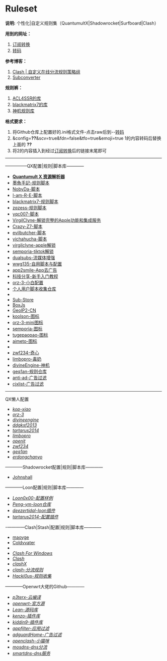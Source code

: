
# Ruleset
**说明:**
个性化|自定义规则集（QuantumultX|Shadowrocket|Surfboard|Clash）

**用到的网址：**

 1. [订阅转换](https://bianyuan.xyz/)
 2. [转码](https://www.urlencoder.org/)


  
**参考博客：**
1. [Clash | 自定义在线分流规则策略组](https://yattazen.com/tutorial/clash-custom-config.html)
2. [Subconverter](https://github.com/tindy2013/subconverter/blob/master/README-cn.md)

**规则裤：**
1. [ACL4SSR的库](https://github.com/ACL4SSR/ACL4SSR/tree/master/Clash)
2. [blackmatrix7的库](https://github.com/blackmatrix7/ios_rule_script/tree/master/rule/Clash)
3. [神机规则库](https://github.com/DivineEngine/Profiles/tree/master/Clash/RuleSet)


**格式要求：**
1. 将Github仓库上配置好的.ini格式文件-点击raw后到--[转码](https://www.urlencoder.org/)
 2. &config=**??**&scv=true&fdn=false&tfo=true&emoji=true
        1的内容转码后替换上面的 **??**
 3. 将2的内容插入到经过[订阅转换](https://bianyuan.xyz/)后的链接末尾即可
        
---
 —————QX配置|规则|脚本库————

- [**Quantumult X 资源解析器**](https://github.com/KOP-XIAO/QuantumultX/blob/master/Scripts/resource-parser.js) 
- [墨魚手記-规则脚本](https://github.com/ddgksf2013/Cuttlefish)
- [NobyDa-脚本](https://github.com/NobyDa/Script)
- [I-am-R-E-脚本](https://github.com/I-am-R-E/Functional-Store-Hub)
- [blackmatrix7-规则脚本](https://github.com/blackmatrix7/ios_rule_script)
- [zqzess-规则脚本](https://github.com/zqzess/rule_for_quantumultX)
 - [yqc007-脚本](https://github.com/yqc007/QuantumultX)
 - [VirgilClyne-解锁完整的Apple功能和集成服务](https://github.com/VirgilClyne/iRingo)
  - [Crazy-Z7-脚本](https://github.com/Crazy-Z7/Scrip)
- [evilbutcher-脚本](https://github.com/evilbutcher/Quantumult_X)
- [yichahucha-脚本](https://github.com/yichahucha/surge)
- [virgilclyne-apple解锁](https://github.com/VirgilClyne/iRingo)
- [semporia-tiktok解锁](https://github.com/Semporia/TikTok-Unlock)
- [dualsubs-流媒体增强](https://github.com/DualSubs/DualSubs)
 - [wwg135-自用脚本与配置](https://github.com/wwg135/master)
 - [app2smile-App去广告](https://github.com/app2smile/rules)
 - [科技分享-新手入门教程](https://github.com/kjfx/QuantumultX)
  - [orz-3-小白配置](https://github.com/Orz-3/QuantumultX)
- [个人用户脚本收集仓库](https://github.com/Chen95a)
- 
- [Sub-Store](https://github.com/Peng-YM/Sub-Store)
- [BoxJs ](https://github.com/chavyleung/boxjs-doc)
- [GeoIP2-CN](https://github.com/Hackl0us/GeoIP2-CN)
- [koolson-图标](https://github.com/Koolson/Qure)
- [orz-3-mini图标](https://github.com/Orz-3/mini)
- [semporia-图标](https://github.com/Semporia/Hand-Painted-icon)
- [tugepaopao-图标](https://github.com/tugepaopao/Image-Storage)
- [aimeto-图标](https://github.com/aimetu/icons)
- 
- [zwf234-奇心](https://github.com/zwf234/rules)
- [limbopro-毒奶](https://github.com/limbopro/Adblock4limbo)
- [divineEngine-神机](https://github.com/DivineEngine/Profiles/tree/master/Quantumult)
- [geq1an-规则仓库](https://github.com/GeQ1an/Rules/tree/master)
- [anti-ad-广告过滤](https://github.com/privacy-protection-tools/anti-AD)
- [cjxlist-广告过滤](https://github.com/cjx82630/cjxlist)

---
 QX懒人配置
- *[kop-xiao](https://raw.githubusercontent.com/KOP-XIAO/QuantumultX/master/QuantumultX_Profiles.conf)*
- *[orz-3](https://raw.githubusercontent.com/Orz-3/QuantumultX/master/Orz-3.conf)*
- *[divineengine](https://raw.githubusercontent.com/DivineEngine/Profiles/master/Quantumult/Outbound.conf)*
- *[ddgksf2013](https://raw.githubusercontent.com/ddgksf2013/Cuttlefish/master/Profile/QuantumultX.conf)*
- *[tartarus2014](https://raw.githubusercontent.com/Tartarus2014/QuantumultX-Script/main/QuanX.conf)*
- *[limbopro](https://raw.githubusercontent.com/limbopro/Profiles4limbo/main/full.conf)*
- *[openit](https://raw.githubusercontent.com/yu-steven/openit/main/Quanx.conf)*
- *[zwf234](https://raw.githubusercontent.com/zwf234/rules/master/QuantumultX/qixin.conf)*
- *[geq1an](https://raw.githubusercontent.com/GeQ1an/Rules/master/QuantumultX/QuantumultX.conf)*
- *[erdongchanyo](https://raw.githubusercontent.com/erdongchanyo/Rules/main/Quantumult%20X/LazyConf/QuantumultX_EDC-Lazy.conf)*

 ————Shadowrocket配置|规则|脚本库————
 
 - [Johnshall](https://github.com/Johnshall/Shadowrocket-ADBlock-Rules-Forever)

 ————Loon配置|规则|脚本库————
- *[Loon0x00-配置样例](https://github.com/Loon0x00/LoonManual)*
- *[Peng-ym-loon仓库](https://loon-gallery.vercel.app/)*
- *[deezertidal-loon插件](https://github.com/deezertidal/private)*
- *[tartarus2014-配置插件](https://github.com/Tartarus2014/Loon-Script)*


-————Clash|Stash|配置|规则|脚本库————


- [maovge](https://github.com/maovge/stash)
- [Coldvvater](https://github.com/Coldvvater/Clash)
- 
- *[Clash For Windows](https://github.com/ender-zhao/Clash-for-Windows_Chinese-Attached)*
- *[Clash](https://github.com/Dreamacro/clash)*
- *[clashX](https://github.com/yichengchen/clashX)*
- *[clash-分流规则](https://github.com/Loyalsoldier/clash-rules)*
- *[Hackl0us-规则收集](https://github.com/Hackl0us/SS-Rule-Snippet)*

 ————Openwrt大佬的Github————
- *[p3terx-云编译](https://github.com/P3TERX/Actions-OpenWrt)*
- *[openwrt-官方源](https://github.com/openwrt/openwrt)*
- *[Lean-源码库](https://github.com/coolsnowwolf/lede)*
- *[kenzo-插件库](https://github.com/kenzok8/openwrt-packages)*
- *[kiddin9-插件库](https://github.com/kiddin9/openwrt-packages)*
- *[appfilter-应用过滤](https://github.com/destan19/OpenAppFilter)*
- *[adguardHome-广告过滤](https://github.com/AdguardTeam/AdGuardHome/wiki/Getting-Started#update)*
- *[openclash-小猫咪](https://github.com/vernesong/OpenClash)*
- *[mosdns-dns分流](https://github.com/IrineSistiana/mosdns)*
- *[smartdns-dns服务](https://github.com/pymumu/smartdns)*
